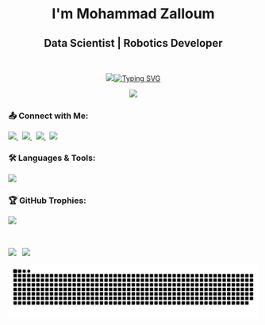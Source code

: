 <h1 align="center">I'm Mohammad Zalloum</h1>

<h2 align="center">Data Scientist | Robotics Developer</h2>
<br>

<p align="center">
  <a href="https://git.io/typing-svg">
    <img src="https://git.io/typing-svg"><img src="https://readme-typing-svg.herokuapp.com?font=Fira+Code&size=30&pause=1000&color=48EB78&center=true&vCenter=true&width=435&lines=Hello+%2C+there!;this+is+mohammad+zalloum....;Nice+to+meet+you!" alt="Typing SVG" />
  </a>
</p>

<p align="center">
  <img src="https://komarev.com/ghpvc/?username=a-hemeda&style=flat&color=4010B0" height="25"/>
</p>

<h3 align="left">📤 Connect with Me:</h3>
<p align="left">
  <a href="mailto:7hemeda@gmail.com">
    <img src="https://github.com/user-attachments/assets/1a97a051-cc24-4738-a7a2-3f53365a9e93" height="35"/>
  </a>&nbsp;
  <a href="https://www.linkedin.com/in/a-hemeda">
    <img src="https://raw.githubusercontent.com/rahuldkjain/github-profile-readme-generator/master/src/images/icons/Social/linked-in-alt.svg" height="45"/>
  </a>&nbsp;
  <a href="https://www.whatsapp.com/channel/0029Vb3QWNLG8l5OPthU963O">
    <img src="https://marketplace.canva.com/Vmp9Y/MAEvzQVmp9Y/1/tl/canva-whatsapp-status-icon-MAEvzQVmp9Y.png" height="45"/>
  </a>&nbsp;
  <a href="https://codeforces.com/profile/A-Hemeda">
    <img src="https://cdn.iconscout.com/icon/free/png-256/free-code-forces-logo-icon-download-in-svg-png-gif-file-formats--technology-social-media-vol-2-pack-logos-icons-3029920.png" height="45"/>
  </a>
</p>

<h3 align="left">🛠️ Languages & Tools:</h3>
<p align="left">
  <img src="https://go-skill-icons.vercel.app/api/icons?i=cpp,cs,dotnet,postman,swagger,sqlserver,redis,git,html,css,js,docker"/>
</p>

<h3 align="left">🏆 GitHub Trophies:</h3>
<p align="left">
  <img src="https://github-profile-trophy.vercel.app/?username=a-hemeda&theme=onestar&row=1&column=7"/>
</p>
<br>

<p align="left">
  <img src="https://github-readme-stats.vercel.app/api/top-langs?username=a-hemeda&layout=compact&langs_count=6&theme=highcontrast" height="120"/> &nbsp;
  <img src="https://streak-stats.demolab.com/?user=a-hemeda&theme=highcontrast" height="120"/>
</p>

<p align="left">
  <img src="https://raw.githubusercontent.com/platane/snk/output/github-contribution-grid-snake-dark.svg"/>
</p>
